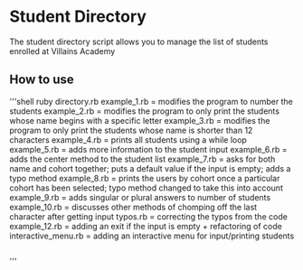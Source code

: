 # Student Directory #

The student directory script allows you to manage the list of students enrolled at Villains Academy

## How to use ##

'''shell
ruby directory.rb
example_1.rb = modifies the program to number the students
example_2.rb = modifies the program to only print the students whose name begins with a specific letter
example_3.rb = modifies the program to only print the students whose name is shorter than 12 characters
example_4.rb = prints all students using a while loop
example_5.rb = adds more information to the student input
example_6.rb = adds the center method to the student list
example_7.rb = asks for both name and cohort together; puts a default value if the input is empty; adds a typo method
example_8.rb = prints the users by cohort once a particular cohort has been selected; typo method changed to take this into account
example_9.rb = adds singular or plural answers to number of students
example_10.rb = discusses other methods of chomping off the last character after getting input
typos.rb = correcting the typos from the code
example_12.rb = adding an exit if the input is empty + refactoring of code
interactive_menu.rb = adding an interactive menu for input/printing students
```
```
'''
